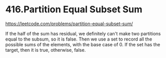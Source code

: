 # 416.Partition Equal Subset Sum

https://leetcode.com/problems/partition-equal-subset-sum/

If the half of the sum has residual, we definitely can't make two partitions equal to the subsum, so it is false.
Then we use a set to record all the possible sums of the elements, with the base case of 0. If the set has the target, then it is true, otherwise, false.

